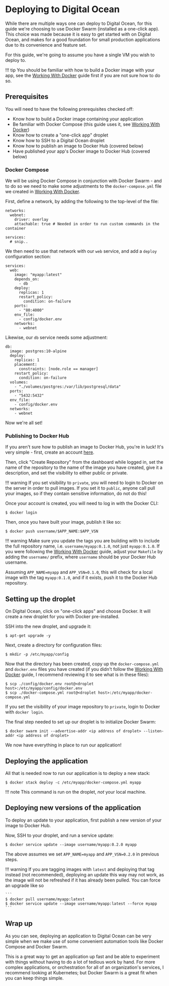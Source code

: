 # Deploying to Digital Ocean

While there are multiple ways one can deploy to Digital Ocean, for this guide
we're choosing to use Docker Swarm (installed as a one-click app). This choice
was made because it is easy to get started with on Digital Ocean, and makes for
a good foundation for small production applications due to its convenience and
feature set.

For this guide, we're going to assume you have a single VM you wish to deploy
to.

!!! tip
    You should be familiar with how to build a Docker image with your app, see
    the [Working With Docker](working_with_docker.md) guide first if you are not sure how to do so.

## Prerequisites

You will need to have the following prerequisites checked off:

  * Know how to build a Docker image containing your application
  * Be familiar with Docker Compose (this guide uses it, see [Working With Docker](working_with_docker.md))
  * Know how to create a "one-click app" droplet
  * Know how to SSH to a Digital Ocean droplet
  * Know how to publish an image to Docker Hub (covered below)
  * Have published your app's Docker image to Docker Hub (covered below)
  
### Docker Compose

We will be using Docker Compose in conjunction with Docker Swarm - and to do so
we need to make some adjustments to the `docker-compose.yml` file we created in
[Working With Docker](working_with_docker.md).

First, define a network, by adding the following to the top-level of the file:

```docker
networks:
  webnet:
    driver: overlay
    attachable: true # Needed in order to run custom commands in the container

services:
  # snip..
```

We then need to use that network with our `web` service, and add a `deploy` configuration section:

```docker
services:
  web:
    image: "myapp:latest"
    depends_on:
      - db
    deploy:
      replicas: 1
      restart_policy:
        condition: on-failure
    ports:
      - "80:4000"
    env_file:
      - config/docker.env
    networks:
      - webnet
```

Likewise, our `db` service needs some adjustment:

```docker
db:
  image: postgres:10-alpine
  deploy:
    replicas: 1
    placement:
      constraints: [node.role == manager]
    restart_policy:
      condition: on-failure
  volumes:
    - "./volumes/postgres:/var/lib/postgresql/data"
  ports:
    - "5432:5432"
  env_file:
    - config/docker.env
  networks:
    - webnet
```

Now we're all set!
  
### Publishing to Docker Hub

If you aren't sure how to publish an image to Docker Hub, you're in luck! It's
very simple - first, create an account [here](https://hub.docker.com/).

Then, click "Create Repository" from the dashboard while logged in, set the name
of the repository to the name of the image you have created, give it a
description, and set the visibility to either public or private.

!!! warning
    If you set visibility to `private`, you will need to login to Docker on the
    server in order to pull images. If you set it to `public`, anyone call pull
    your images, so if they contain sensitive information, do not do this!

Once your account is created, you will need to log in with the Docker CLI:

```
$ docker login
```

Then, once you have built your image, publish it like so:

```
$ docker push username/$APP_NAME:$APP_VSN
```

!!! warning
    Make sure you update the tags you are building with to include the full
    repository name, i.e. `username/myapp:0.1.0`, not just `myapp:0.1.0`. If you
    were following the [Working With Docker](working_with_docker.md) guide,
    adjust your `Makefile` by adding the `username/` prefix, where `username`
    should be your Docker Hub username.

Assuming `APP_NAME=myapp` and `APP_VSN=0.1.0`, this will check for a local image
with the tag `myapp:0.1.0`, and if it exists, push it to the Docker Hub repository.

## Setting up the droplet

On Digital Ocean, click on "one-click apps" and choose Docker. It will create a
new droplet for you with Docker pre-installed.

SSH into the new droplet, and upgrade it:

```
$ apt-get upgrade -y
```

Next, create a directory for configuration files:

```
$ mkdir -p /etc/myapp/config
```

Now that the directory has been created, copy up the `docker-compose.yml` and
`docker.env` files you have created (if you didn't follow the [Working With
Docker](working_with_docker.md) guide, I recommend reviewing it to see what is
in these files):

```
$ scp ./config/docker.env root@<droplet host>:/etc/myapp/config/docker.env
$ scp ./docker-compose.yml root@<droplet host>:/etc/myapp/docker-compose.yml
```

If you set the visibility of your image repository to `private`, login to Docker
with `docker login`.

The final step needed to set up our droplet is to initialize Docker Swarm:

```
$ docker swarm init --advertise-addr <ip address of droplet> --listen-addr <ip address of droplet>
```

We now have everything in place to run our application! 

## Deploying the application

All that is needed now to run our application is to deploy a new stack:

```
$ docker stack deploy -c /etc/myapp/docker-compose.yml myapp
```

!!! note
    This command is run on the droplet, _not_ your local machine.

## Deploying new versions of the application

To deploy an update to your application, first publish a new version of your
image to Docker Hub.

Now, SSH to your droplet, and run a service update:

```
$ docker service update --image username/myapp:0.2.0 myapp
```

The above assumes we set `APP_NAME=myapp` and `APP_VSN=0.2.0` in previous steps.

!!! warning
    If you are tagging images with `latest` and deploying that tag instead (not
    recommended), deploying an update this way may not work, as the image will not
    be refreshed if it has already been pulled. You can force an upgrade like so

    ```
    $ docker pull username/myapp:latest
    $ docker service update --image username/myapp:latest --force myapp
    ```
    
## Wrap up

As you can see, deploying an application to Digital Ocean can be very simple
when we make use of some convenient automation tools like Docker Compose and
Docker Swarm.

This is a great way to get an application up fast and be able to experiment with
things without having to do a lot of tedious work by hand. For more complex
applications, or orchestration for all of an organization's services, I
recommend looking at Kubernetes; but Docker Swarm is a great fit when you can
keep things simple.
